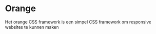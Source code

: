 Orange
======

Het orange CSS framework is een simpel CSS framework om responsive websites te kunnen maken
